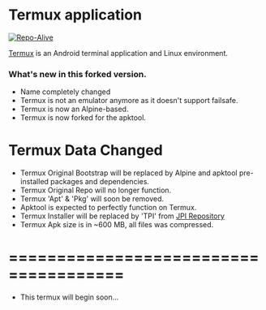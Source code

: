 # Termux application

[![Repo-Alive](https://img.shields.io/discord/641256914684084234.svg?label=&logo=discord&logoColor=ffffff&color=5865F2)](https://discord.gg/HXpF69X)


[Termux](https://termux.com) is an Android terminal application and Linux environment.


### What's new in this forked version.

- Name completely changed
- Termux is not an emulator anymore as it doesn't support failsafe.
- Termux is now an Alpine-based.
- Termux is now forked for the apktool.

# Termux Data Changed

- Termux Original Bootstrap will be replaced by Alpine and apktool pre-installed packages and dependencies.
- Termux Original Repo will no longer function.
- Termux 'Apt' & 'Pkg' will soon be removed.
- Apktool is expected to perfectly function on Termux.
- Termux Installer will be replaced by 'TPI' from [JPI Repository](https://github.com/1-2-Tree/JPI)
- Termux Apk size is in ~600 MB, all files was compressed.


# ======================================

- This termux will begin soon...
